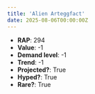 ```yaml
---
title: 'Alien Arteggfact'
date: 2025-08-06T00:00:00Z
---
```

- **RAP**: 294
- **Value**: -1
- **Demand level**: -1
- **Trend**: -1
- **Projected?**: True
- **Hyped?**: True
- **Rare?**: True

